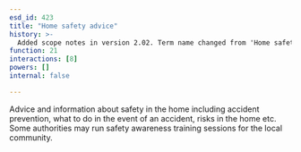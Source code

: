```yaml
---
esd_id: 423
title: "Home safety advice"
history: >-
  Added scope notes in version 2.02. Term name changed from 'Home safety' to 'Safety - home safety - advice' in version 3.00. Name changed in 'Home safety advice' in version 4.00.
function: 21
interactions: [8]
powers: []
internal: false

---
```


Advice and information about safety in the home including accident prevention, what to do in the event of an accident, risks in the home etc.  Some authorities may run safety awareness training sessions for the local community.

